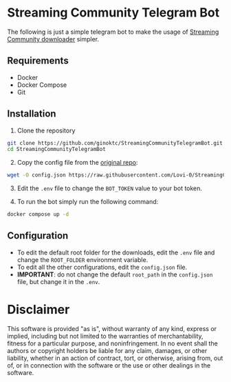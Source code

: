 # Streaming Community Telegram Bot

The following is just a simple telegram bot to make the usage of [Streaming Community downloader](https://github.com/Lovi-0/StreamingCommunity) simpler.

## Requirements

- Docker
- Docker Compose
- Git

## Installation

1. Clone the repository

```bash
git clone https://github.com/ginoktc/StreamingCommunityTelegramBot.git
cd StreamingCommunityTelegramBot
```

2. Copy the config file from the [original repo](https://github.com/Lovi-0/StreamingCommunity):

```bash
wget -O config.json https://raw.githubusercontent.com/Lovi-0/StreamingCommunity/main/config.json
```

3. Edit the `.env` file to change the `BOT_TOKEN` value to your bot token.

4. To run the bot simply run the following command:

```bash
docker compose up -d
```

## Configuration

- To edit the default root folder for the downloads, edit the `.env` file and change the `ROOT_FOLDER` environment variable.
- To edit all the other configurations, edit the `config.json` file.
- **IMPORTANT**: do not change the default `root_path` in the `config.json` file, but change it in the `.env`.

# Disclaimer

This software is provided "as is", without warranty of any kind, express or implied, including but not limited to the warranties of merchantability, fitness for a particular purpose, and noninfringement. In no event shall the authors or copyright holders be liable for any claim, damages, or other liability, whether in an action of contract, tort, or otherwise, arising from, out of, or in connection with the software or the use or other dealings in the software.

